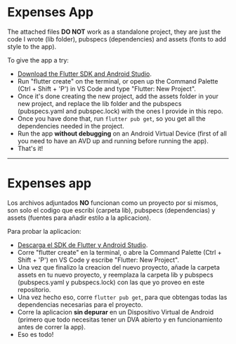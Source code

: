 # Expenses App
The attached files **DO NOT** work as a standalone project, they are just the code I wrote (lib folder), pubspecs (dependencies) and assets (fonts to add style to the app).  

To give the app a try:
-  [Download the Flutter SDK and Android Studio](https://docs.flutter.dev/get-started/install).
-  Run "flutter create" on the terminal, or open up the Command Palette (Ctrl + Shift + 'P') in VS Code and type "Flutter: New Project".
-  Once it's done creating the new project, add the assets folder in your new project, and replace the lib folder and the pubspecs (pubspecs.yaml and pubspec.lock) with the ones I provide in this repo.
-  Once you have done that, run `flutter pub get`, so you get all the dependencies needed in the project.
-  Run the app **without debugging** on an Android Virtual Device (first of all you need to have an AVD up and running before running the app).
-  That's it!

---

# Expenses app
Los archivos adjuntados **NO** funcionan como un proyecto por si mismos, son solo el codigo que escribi (carpeta lib), pubspecs (dependencias) y assets (fuentes para añadir estilo a la aplicacion).

Para probar la aplicacion:
-  [Descarga el SDK de Flutter y Android Studio](https://docs.flutter.dev/get-started/install).
-  Corre "flutter create" en la terminal, o abre la Command Palette (Ctrl + Shift + 'P') en VS Code y escribe "Flutter: New Project".
-  Una vez que finalizo la creacion del nuevo proyecto, añade la carpeta assets en tu nuevo proyecto, y reemplaza la carpeta lib y pubspecs (pubspecs.yaml y pubspecs.lock) con las que yo proveo en este repositorio.
-  Una vez hecho eso, corre `flutter pub get`, para que obtengas todas las dependencias necesarias para el proyecto.
-  Corre la aplicacion **sin depurar** en un Dispositivo Virtual de Android (primero que todo necesitas tener un DVA abierto y en funcionamiento antes de correr la app).
-  Eso es todo!
